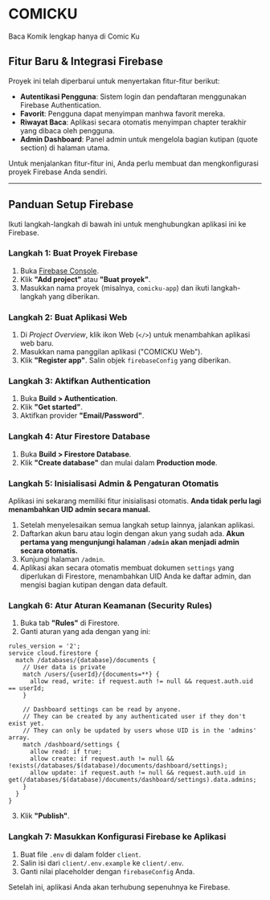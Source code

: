 # COMICKU

Baca Komik lengkap hanya di Comic Ku

## Fitur Baru & Integrasi Firebase

Proyek ini telah diperbarui untuk menyertakan fitur-fitur berikut:

*   **Autentikasi Pengguna**: Sistem login dan pendaftaran menggunakan Firebase Authentication.
*   **Favorit**: Pengguna dapat menyimpan manhwa favorit mereka.
*   **Riwayat Baca**: Aplikasi secara otomatis menyimpan chapter terakhir yang dibaca oleh pengguna.
*   **Admin Dashboard**: Panel admin untuk mengelola bagian kutipan (quote section) di halaman utama.

Untuk menjalankan fitur-fitur ini, Anda perlu membuat dan mengkonfigurasi proyek Firebase Anda sendiri.

---

## Panduan Setup Firebase

Ikuti langkah-langkah di bawah ini untuk menghubungkan aplikasi ini ke Firebase.

### Langkah 1: Buat Proyek Firebase

1.  Buka [Firebase Console](https://console.firebase.google.com/).
2.  Klik **"Add project"** atau **"Buat proyek"**.
3.  Masukkan nama proyek (misalnya, `comicku-app`) dan ikuti langkah-langkah yang diberikan.

### Langkah 2: Buat Aplikasi Web

1.  Di *Project Overview*, klik ikon Web (`</>`) untuk menambahkan aplikasi web baru.
2.  Masukkan nama panggilan aplikasi ("COMICKU Web").
3.  Klik **"Register app"**. Salin objek `firebaseConfig` yang diberikan.

### Langkah 3: Aktifkan Authentication

1.  Buka **Build > Authentication**.
2.  Klik **"Get started"**.
3.  Aktifkan provider **"Email/Password"**.

### Langkah 4: Atur Firestore Database

1.  Buka **Build > Firestore Database**.
2.  Klik **"Create database"** dan mulai dalam **Production mode**.

### Langkah 5: Inisialisasi Admin & Pengaturan Otomatis

Aplikasi ini sekarang memiliki fitur inisialisasi otomatis. **Anda tidak perlu lagi menambahkan UID admin secara manual.**

1.  Setelah menyelesaikan semua langkah setup lainnya, jalankan aplikasi.
2.  Daftarkan akun baru atau login dengan akun yang sudah ada. **Akun pertama yang mengunjungi halaman `/admin` akan menjadi admin secara otomatis.**
3.  Kunjungi halaman `/admin`.
4.  Aplikasi akan secara otomatis membuat dokumen `settings` yang diperlukan di Firestore, menambahkan UID Anda ke daftar admin, dan mengisi bagian kutipan dengan data default.

### Langkah 6: Atur Aturan Keamanan (Security Rules)

1.  Buka tab **"Rules"** di Firestore.
2.  Ganti aturan yang ada dengan yang ini:

```
rules_version = '2';
service cloud.firestore {
  match /databases/{database}/documents {
    // User data is private
    match /users/{userId}/{documents=**} {
      allow read, write: if request.auth != null && request.auth.uid == userId;
    }

    // Dashboard settings can be read by anyone.
    // They can be created by any authenticated user if they don't exist yet.
    // They can only be updated by users whose UID is in the 'admins' array.
    match /dashboard/settings {
      allow read: if true;
      allow create: if request.auth != null && !exists(/databases/$(database)/documents/dashboard/settings);
      allow update: if request.auth != null && request.auth.uid in get(/databases/$(database)/documents/dashboard/settings).data.admins;
    }
  }
}
```

3.  Klik **"Publish"**.

### Langkah 7: Masukkan Konfigurasi Firebase ke Aplikasi

1.  Buat file `.env` di dalam folder `client`.
2.  Salin isi dari `client/.env.example` ke `client/.env`.
3.  Ganti nilai placeholder dengan `firebaseConfig` Anda.

Setelah ini, aplikasi Anda akan terhubung sepenuhnya ke Firebase.
